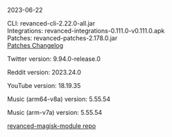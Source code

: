 2023-06-22
  
CLI: revanced-cli-2.22.0-all.jar  
Integrations: revanced-integrations-0.111.0-v0.111.0.apk  
Patches: revanced-patches-2.178.0.jar  
[Patches Changelog](https://github.com/revanced/revanced-patches/releases/tag/v2.178.0)  

Twitter version: 9.94.0-release.0  

Reddit version: 2023.24.0  

YouTube version: 18.19.35  

Music (arm64-v8a) version: 5.55.54  

Music (arm-v7a) version: 5.55.54  

[revanced-magisk-module repo](https://github.com/j-hc/revanced-magisk-module)
